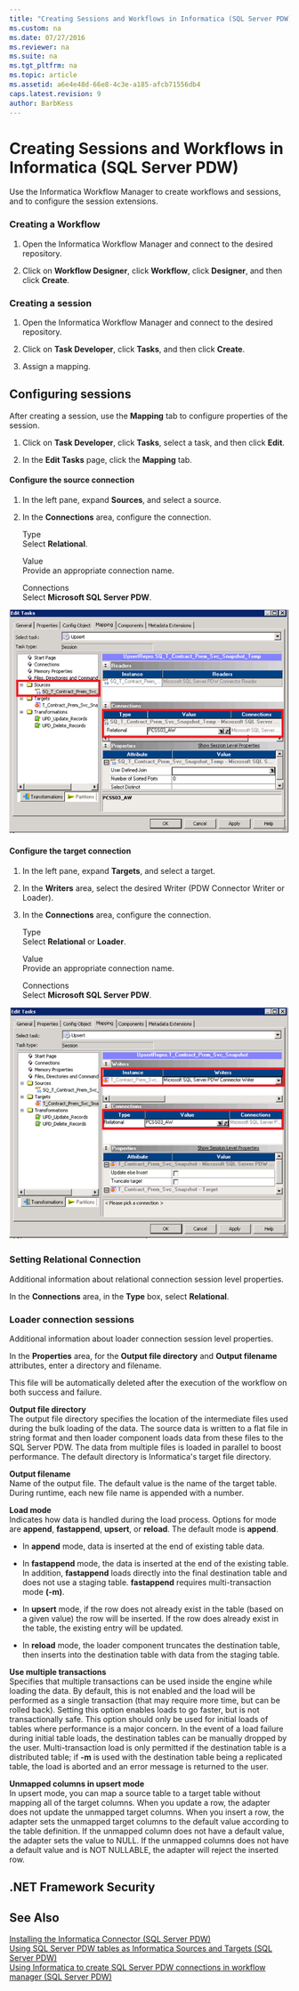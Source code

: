 ```yaml
---
title: "Creating Sessions and Workflows in Informatica (SQL Server PDW)"
ms.custom: na
ms.date: 07/27/2016
ms.reviewer: na
ms.suite: na
ms.tgt_pltfrm: na
ms.topic: article
ms.assetid: a6e4e48d-66e8-4c3e-a185-afcb71556db4
caps.latest.revision: 9
author: BarbKess
---
```

# Creating Sessions and Workflows in Informatica (SQL Server PDW)
Use the Informatica Workflow Manager to create workflows and sessions, and to configure the session extensions.  
  
### Creating a Workflow  
  
1.  Open the Informatica Workflow Manager and connect to the desired repository.  
  
2.  Click on **Workflow Designer**, click **Workflow**, click **Designer**, and then click **Create**.  
  
### Creating a session  
  
1.  Open the Informatica Workflow Manager and connect to the desired repository.  
  
2.  Click on **Task Developer**, click **Tasks**, and then click **Create**.  
  
3.  Assign a mapping.  
  
## Configuring sessions  
After creating a session, use the **Mapping** tab to configure properties of the session.  
  
1.  Click on **Task Developer**, click **Tasks**, select a task, and then click **Edit**.  
  
2.  In the **Edit Tasks** page, click the **Mapping** tab.  
  
#### Configure the source connection  
  
1.  In the left pane, expand **Sources**, and select a source.  
  
2.  In the **Connections** area, configure the connection.  
  
    Type  
    Select **Relational**.  
  
    Value  
    Provide an appropriate connection name.  
  
    Connections  
    Select **Microsoft SQL Server PDW**.  
  
![APS Informatica Session Extensions dialog box](../../mpp/sqlpdw/media/APS_Informatica_Session_Extensions.png "APS_Informatica_Session_Extensions")  
  
#### Configure the target connection  
  
1.  In the left pane, expand **Targets**, and select a target.  
  
2.  In the **Writers** area, select the desired Writer (PDW Connector Writer or Loader).  
  
3.  In the **Connections** area, configure the connection.  
  
    Type  
    Select **Relational** or **Loader**.  
  
    Value  
    Provide an appropriate connection name.  
  
    Connections  
    Select **Microsoft SQL Server PDW**.  
  
![APS Informatica Session Target dialog box](../../mpp/sqlpdw/media/APS_Informatica_Session_Target.png "APS_Informatica_Session_Target")  
  
### Setting Relational Connection  
Additional information about relational connection session level properties.  
  
In the **Connections** area, in the **Type** box, select **Relational**.  
  
### Loader connection sessions  
Additional information about loader connection session level properties.  
  
In the **Properties** area, for the **Output file directory** and **Output filename** attributes, enter a directory and filename.  
  
This file will be automatically deleted after the execution of the workflow on both success and failure.  
  
**Output file directory**  
The output file directory specifies the location of the intermediate files used during the bulk loading of the data. The source data is written to a flat file in string format and then loader component loads data from these files to the SQL Server PDW. The data from multiple files is loaded in parallel to boost performance. The default directory is Informatica's target file directory.  
  
**Output filename**  
Name of the output file. The default value is the name of the target table. During runtime, each new file name is appended with a number.  
  
**Load mode**  
Indicates how data is handled during the load process. Options for mode are **append**, **fastappend**, **upsert**, or **reload**. The default mode is **append**.  
  
-   In **append** mode, data is inserted at the end of existing table data.  
  
-   In **fastappend** mode, the data is inserted at the end of the existing table. In addition, **fastappend** loads directly into the final destination table and does not use a staging table. **fastappend** requires multi-transaction mode **(-m)**.  
  
-   In **upsert** mode, if the row does not already exist in the table (based on a given value) the row will be inserted. If the row does already exist in the table, the existing entry will be updated.  
  
-   In **reload** mode, the loader component truncates the destination table, then inserts into the destination table with data from the staging table.  
  
**Use multiple transactions**  
Specifies that multiple transactions can be used inside the engine while loading the data. By default, this is not enabled and the load will be performed as a single transaction (that may require more time, but can be rolled back). Setting this option enables loads to go faster, but is not transactionally safe. This option should only be used for initial loads of tables where performance is a major concern. In the event of a load failure during initial table loads, the destination tables can be manually dropped by the user. Multi-transaction load is only permitted if the destination table is a distributed table; if **-m** is used with the destination table being a replicated table, the load is aborted and an error message is returned to the user.  

**Unmapped columns in upsert mode**  
In upsert mode, you can map a source table to a target table without mapping all of the target columns. When you update a row, the adapter does not update the unmapped target columns. When you insert a row, the adapter sets the unmapped target columns to the default value according to the table definition. If the unmapped column does not have a default value, the adapter sets the value to NULL. If the unmapped columns does not have a default value and is NOT NULLABLE, the adapter will reject the inserted row.


  
## .NET Framework Security  
  
## See Also  
[Installing the Informatica Connector &#40;SQL Server PDW&#41;](../../mpp/sqlpdw/installing-the-informatica-connector-sql-server-pdw.md)  
[Using SQL Server PDW tables as Informatica Sources and Targets &#40;SQL Server PDW&#41;](../../mpp/sqlpdw/using-sql-server-pdw-tables-as-informatica-sources-and-targets-sql-server-pdw.md)  
[Using Informatica to create SQL Server PDW connections in workflow manager &#40;SQL Server PDW&#41;](../../mpp/sqlpdw/using-informatica-to-create-sql-server-pdw-connections-in-workflow-manager-sql-server-pdw.md)  
  
